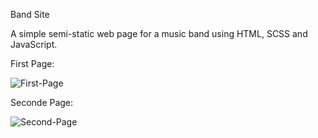 Band Site

A simple semi-static web page for a music band using HTML, SCSS and JavaScript.

First Page:

![First-Page](https://user-images.githubusercontent.com/64378067/119534879-42b86400-bd3c-11eb-9846-44c16bf3c75a.gif)

Seconde Page:

![Second-Page](https://user-images.githubusercontent.com/64378067/119535722-2d900500-bd3d-11eb-939a-35bdc0c6a72d.gif)
